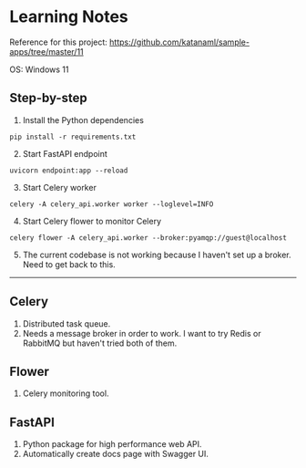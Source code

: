 # Learning Notes

Reference for this project: https://github.com/katanaml/sample-apps/tree/master/11

OS: Windows 11

## Step-by-step
1. Install the Python dependencies
```
pip install -r requirements.txt
```
2. Start FastAPI endpoint
```
uvicorn endpoint:app --reload
```
3. Start Celery worker
```
celery -A celery_api.worker worker --loglevel=INFO
```
4. Start Celery flower to monitor Celery
```
celery flower -A celery_api.worker --broker:pyamqp://guest@localhost
```
5. The current codebase is not working because I haven't set up a broker. Need to get back to this.

***

## Celery
1. Distributed task queue.
2. Needs a message broker in order to work. I want to try Redis or RabbitMQ but haven't tried both of them.

## Flower
1. Celery monitoring tool.

## FastAPI
1. Python package for high performance web API.
2. Automatically create docs page with Swagger UI.